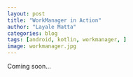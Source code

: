 ```yaml
---
layout: post
title: "WorkManager in Action"
author: "Layale Matta"
categories: blog
tags: [android, kotlin, workmanager, ]
image: workmanager.jpg
---
```


Coming soon... 
